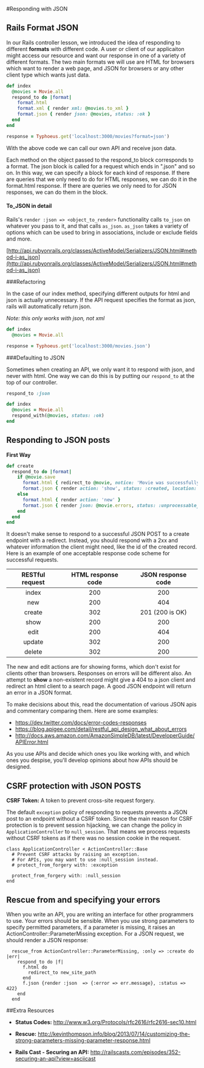 #Responding with JSON

## Rails Format JSON

In our Rails controller lesson, we introduced the idea of responding to different __formats__ with different code.  A user or client of our applicaiton might access our resource and want our response in one of a variety of different formats.  The two main formats we will use are HTML for browsers which want to render a web page, and JSON for browsers or any other client type which wants just data.

```ruby
def index
  @movies = Movie.all
  respond_to do |format|
    format.html
    format.xml { render xml: @movies.to_xml }
    format.json { render json: @movies, status: :ok }
  end
end
```

```ruby
response = Typhoeus.get('localhost:3000/movies?format=json')
```
With the above code we can call our own API and receive json data.  

Each method on the object passed to the respond_to block corresponds to a format.  The json block is called for a request which ends in ".json" and so on.  In this way, we can specify a block for each kind of response.  If there are queries that we only need to do for HTML responses, we can do it in the format.html response.  If there are queries we only need to for JSON responses, we can do them in the block.  

#### To_JSON in detail

Rails's `render :json => <object_to_render>` functionality calls `to_json` on whatever you pass to it, and that calls `as_json`.  `as_json` takes a variety of options which can be used to bring in associations, include or exclude fields and more.  

[http://api.rubyonrails.org/classes/ActiveModel/Serializers/JSON.html#method-i-as_json](http://api.rubyonrails.org/classes/ActiveModel/Serializers/JSON.html#method-i-as_json)

###Refactoring

In the case of our index method, specifying different outputs for html and json is actually unnecessary. If the API request specifies the format as json, rails will automatically return json.  

*Note: this only works with json, not xml*  

```ruby
def index
  @movies = Movie.all
```

```ruby
response = Typhoeus.get('localhost:3000/movies.json')
```

###Defaulting to JSON

Sometimes when creating an API, we only want it to respond with json, and never with html. One way we can do this is by putting our `respond_to` at the top of our controller.  

```ruby
respond_to :json

def index
  @movies = Movie.all
  respond_with(@movies, status: :ok)
end
```
      
## Responding to JSON posts

**First Way**  
```ruby
def create
  respond_to do |format|
    if @movie.save
      format.html { redirect_to @movie, notice: 'Movie was successfully created.' }
      format.json { render action: 'show', status: :created, location: @movie }
    else
      format.html { render action: 'new' }
      format.json { render json: @movie.errors, status: :unprocessable_entity }
    end
  end
end
```

It doesn't make sense to respond to a successful JSON POST to a create endpoint with a redirect.  Instead, you should respond with a 2xx and whatever information the client might need, like the id of the created record.  Here is an example of one acceptable response code scheme for successful requests.

| RESTful request | HTML response code | JSON response code |
|:---------------:|:------------------:|:------------------:|
| index           | 200                | 200                |
| new             | 200                | 404                |
| create          | 302                | 201 (200 is OK)    |
| show            | 200                | 200                |
| edit            | 200                | 404                |
| update          | 302                | 200                |
| delete          | 302                | 200                |

The new and edit actions are for showing forms, which don't exist for clients other than browsers.  Responses on errors will be different also.  An attempt to __show__ a non-existent record might give a 404 to a json client and redirect an html client to a search page.  A good JSON endpoint will return an error in a JSON format.  

To make decisions about this, read the documentation of various JSON apis and commentary comparing them.  Here are some examples:  

  * https://dev.twitter.com/docs/error-codes-responses
  * https://blog.apigee.com/detail/restful_api_design_what_about_errors
  * http://docs.aws.amazon.com/AmazonSimpleDB/latest/DeveloperGuide/APIError.html
  
As you use APIs and decide which ones you like working with, and which ones you despise, you'll develop opinions about how APIs should be designed.  

## CSRF protection with JSON POSTS

**CSRF Token:** A token to prevent cross-site request forgery.  

The default `exception` policy of responding to requests prevents a JSON post to an endpoint without a CSRF token.  Since the main reason for CSRF protection is to prevent session hijacking, we can change the policy in `ApplicationController` to `null_session`.  That means we process requests without CSRF tokens as if there was no session cookie in the request.  

```
class ApplicationController < ActionController::Base
  # Prevent CSRF attacks by raising an exception.
  # For APIs, you may want to use :null_session instead.
  # protect_from_forgery with: :exception
  
  protect_from_forgery with: :null_session
end
```

## Rescue from and specifying your errors

When you write an API, you are writing an interface for other programmers to use.  Your errors should be sensible.  When you use strong parameters to specify permitted parameters, if a parameter is missing, it raises an ActionController::ParameterMissing exception.  For a JSON request, we should render a JSON response:

```
  rescue_from ActionController::ParameterMissing, :only => :create do |err|
    respond_to do |f|
      f.html do 
        redirect_to new_site_path
      end
      f.json {render :json  => {:error => err.message}, :status => 422}
    end
  end
```
  
##Extra Resources

- **Status Codes:** http://www.w3.org/Protocols/rfc2616/rfc2616-sec10.html  
- **Rescue:** http://kevinthompson.info/blog/2013/07/14/customizing-the-strong-parameters-missing-parameter-response.html  

- **Rails Cast - Securing an API:** http://railscasts.com/episodes/352-securing-an-api?view=asciicast  
